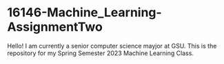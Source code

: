 # 16146-Machine_Learning-AssignmentTwo

Hello!
I am currently a senior computer science mayjor at GSU.
This is the repository for my Spring Semester 2023 Machine Learning Class.
